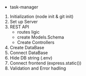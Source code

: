 * task-manager

1. Initialization (node init & git init)
2. Set up Server
3. REST API
    - routes ligic
    - create Models.Schema
    - Create Controllers
4. Create DataBase
6. Connect DataBase
7. Hide DB string (.env)
8. Connect frontend (express.static())
9. Validation and Error hadling